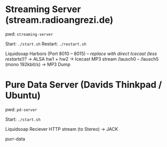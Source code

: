 # Streaming Server (stream.radioangrezi.de)

pwd: `streaming-server`

Start: `./start.sh`
Restart: `./restart.sh`

Liquidsoap Harbors (Port 8010 – 8015) – *replace with direct Icecast (less restarts!)?*
-> ALSA hw1 + hw2
-> Icecast MP3 stream /lausch0 – /lausch5 (mono 192kbit/s)
-> MP3 Dump

# Pure Data Server (Davids Thinkpad / Ubuntu)

pwd: `pd-server`

Start: `./start.sh`

Liquidsoap Reciever HTTP stream (to Stereo)
-> JACK

purr-data
